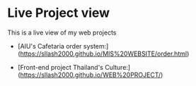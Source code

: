 # Live Project view


  This is a live view of my web projects 


* [AIU's Cafetaria order system:] (https://sllash2000.github.io/MIS%20WEBSITE/order.html)

* [Front-end project Thailand's Culture:] (https://sllash2000.github.io/WEB%20PROJECT/)
